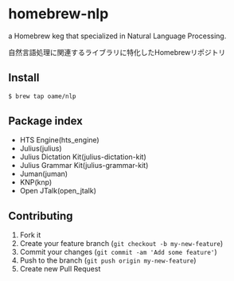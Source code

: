 # homebrew-nlp

a Homebrew keg that specialized in Natural Language Processing.

自然言語処理に関連するライブラリに特化したHomebrewリポジトリ

## Install
```bash
$ brew tap oame/nlp
```

## Package index
- HTS Engine(hts_engine)
- Julius(julius)
- Julius Dictation Kit(julius-dictation-kit)
- Julius Grammar Kit(julius-grammar-kit)
- Juman(juman)
- KNP(knp)
- Open JTalk(open_jtalk)

## Contributing

1. Fork it
2. Create your feature branch (`git checkout -b my-new-feature`)
3. Commit your changes (`git commit -am 'Add some feature'`)
4. Push to the branch (`git push origin my-new-feature`)
5. Create new Pull Request
